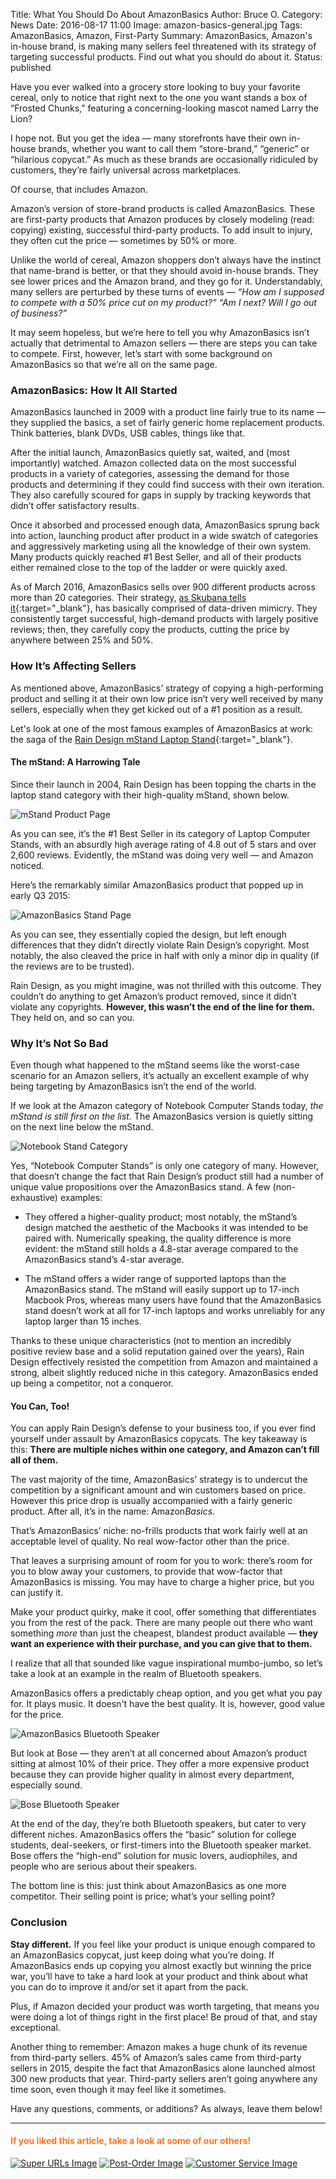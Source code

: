 Title: What You Should Do About AmazonBasics
Author: Bruce O.
Category: News
Date: 2016-08-17 11:00
Image: amazon-basics-general.jpg
Tags: AmazonBasics, Amazon, First-Party
Summary: AmazonBasics, Amazon's in-house brand, is making many sellers feel threatened with its strategy of targeting successful products. Find out what you should do about it.
Status: published

Have you ever walked into a grocery store looking to buy your favorite cereal, only to notice that right next to the one you want stands a box of “Frosted Chunks,” featuring a concerning-looking mascot named Larry the Lion?

I hope not. But you get the idea — many storefronts have their own in-house brands, whether you want to call them “store-brand,” “generic” or “hilarious copycat.” As much as these brands are occasionally ridiculed by customers, they’re fairly universal across marketplaces.

Of course, that includes Amazon.

Amazon’s version of store-brand products is called AmazonBasics. These are first-party products that Amazon produces by closely modeling (read: copying) existing, successful third-party products. To add insult to injury, they often cut the price — sometimes by 50% or more.

Unlike the world of cereal, Amazon shoppers don’t always have the instinct that name-brand is better, or that they should avoid in-house brands. They see lower prices and the Amazon brand, and they go for it. Understandably, many sellers are perturbed by these turns of events — *“How am I supposed to compete with a 50% price cut on my product?”* *“Am I next? Will I go out of business?”*

It may seem hopeless, but we’re here to tell you why AmazonBasics isn’t actually that detrimental to Amazon sellers — there are steps you can take to compete. First, however, let’s start with some background on AmazonBasics so that we’re all on the same page.

### AmazonBasics: How It All Started

AmazonBasics launched in 2009 with a product line fairly true to its name — they supplied the basics, a set of fairly generic home replacement products. Think batteries, blank DVDs, USB cables, things like that.

After the initial launch, AmazonBasics quietly sat, waited, and (most importantly) watched. Amazon collected data on the most successful products in a variety of categories, assessing the demand for those products and determining if they could find success with their own iteration. They also carefully scoured for gaps in supply by tracking keywords that didn’t offer satisfactory results.

Once it absorbed and processed enough data, AmazonBasics sprung back into action, launching product after product in a wide swatch of categories and aggressively marketing using all the knowledge of their own system. Many products quickly reached #1 Best Seller, and all of their products either remained close to the top of the ladder or were quickly axed.

As of March 2016, AmazonBasics sells over 900 different products across more than 20 categories. Their strategy, [as Skubana tells it](https://www.skubana.com/amazon-updates/the-best-kept-secrets-of-amazons-amazonbasics/){:target="_blank"}, has basically comprised of data-driven mimicry. They consistently target successful, high-demand products with largely positive reviews; then, they carefully copy the products, cutting the price by anywhere between 25% and 50%. 

### How It’s Affecting Sellers

As mentioned above, AmazonBasics’ strategy of copying a high-performing product and selling it at their own low price isn’t very well received by many sellers, especially when they get kicked out of a #1 position as a result. 

Let's look at one of the most famous examples of AmazonBasics at work: the saga of the [Rain Design mStand Laptop Stand](https://www.amazon.com/Rain-Design-mStand-Laptop-10032/dp/B000OOYECC/ref=cm_cr_arp_d_product_sims?ie=UTF8){:target="_blank"}. 

#### The mStand: A Harrowing Tale

Since their launch in 2004, Rain Design has been topping the charts in the laptop stand category with their high-quality mStand, shown below.

![mStand Product Page](/images/blog/2016/08/mstand-product-page.png)

As you can see, it’s the #1 Best Seller in its category of Laptop Computer Stands, with an absurdly high average rating of 4.8 out of 5 stars and over 2,600 reviews. Evidently, the mStand was doing very well — and Amazon noticed.

Here’s the remarkably similar AmazonBasics product that popped up in early Q3 2015: 

![AmazonBasics Stand Page](/images/blog/2016/08/amazonbasics-stand-page.jpg)

As you can see, they essentially copied the design, but left enough differences that they didn’t directly violate Rain Design’s copyright. Most notably, the also cleaved the price in half with only a minor dip in quality (if the reviews are to be trusted).

Rain Design, as you might imagine, was not thrilled with this outcome. They couldn’t do anything to get Amazon’s product removed, since it didn’t violate any copyrights. **However, this wasn’t the end of the line for them.** They held on, and so can you.

### Why It’s Not So Bad

Even though what happened to the mStand seems like the worst-case scenario for an Amazon sellers, it’s actually an excellent example of why being targeting by AmazonBasics isn’t the end of the world.

If we look at the Amazon category of Notebook Computer Stands today, *the mStand is still first on the list.* The AmazonBasics version is quietly sitting on the next line below the mStand. 

![Notebook Stand Category](/images/blog/2016/08/notebook-stand-category.jpg)

Yes, “Notebook Computer Stands” is only one category of many. However, that doesn’t change the fact that Rain Design’s product still had a number of unique value propositions over the AmazonBasics stand. A few (non-exhaustive) examples:

* They offered a higher-quality product; most notably, the mStand’s design matched the aesthetic of the Macbooks it was intended to be paired with. Numerically speaking, the quality difference is more evident: the mStand still holds a 4.8-star average compared to the AmazonBasics stand’s 4-star average.

* The mStand offers a wider range of supported laptops than the AmazonBasics stand. The mStand will easily support up to 17-inch Macbook Pros, whereas many users have found that the AmazonBasics stand doesn’t work at all for 17-inch laptops and works unreliably for any laptop larger than 15 inches. 

Thanks to these unique characteristics (not to mention an incredibly positive review base and a solid reputation gained over the years), Rain Design effectively resisted the competition from Amazon and maintained a strong, albeit slightly reduced niche in this category. AmazonBasics ended up being a competitor, not a conqueror. 

#### You Can, Too!

You can apply Rain Design’s defense to your business too, if you ever find yourself under assault by AmazonBasics copycats. The key takeaway is this: **There are multiple niches within one category, and Amazon can’t fill all of them.**

The vast majority of the time, AmazonBasics’ strategy is to undercut the competition by a significant amount and win customers based on price. However this price drop is usually accompanied with a fairly generic product. After all, it’s in the name: Amazon*Basics*. 

That’s AmazonBasics’ niche: no-frills products that work fairly well at an acceptable level of quality. No real wow-factor other than the price. 

That leaves a surprising amount of room for you to work: there’s room for you to blow away your customers, to provide that wow-factor that AmazonBasics is missing. You may have to charge a higher price, but you can justify it. 

Make your product quirky, make it cool, offer something that differentiates you from the rest of the pack. There are many people out there who want something *more* than just the cheapest, blandest product available — **they want an experience with their purchase, and you can give that to them.** 

I realize that all that sounded like vague inspirational mumbo-jumbo, so let’s take a look at an example in the realm of Bluetooth speakers.

AmazonBasics offers a predictably cheap option, and you get what you pay for. It plays music. It doesn't have the best quality. It is, however, good value for the price. 

![AmazonBasics Bluetooth Speaker](/images/blog/2016/08/amazonbasics-bluetooth-speaker.png)

But look at Bose — they aren’t at all concerned about Amazon’s product sitting at almost 10% of their price. They offer a more expensive product because they can provide higher quality in almost every department, especially sound.

![Bose Bluetooth Speaker](/images/blog/2016/08/bose-bluetooth-speaker.png)

At the end of the day, they’re both Bluetooth speakers, but cater to very different niches. AmazonBasics offers the “basic” solution for college students, deal-seekers, or first-timers into the Bluetooth speaker market. Bose offers the “high-end” solution for music lovers, audiophiles, and people who are serious about their speakers. 

The bottom line is this: just think about AmazonBasics as one more competitor. Their selling point is price; what’s your selling point? 

### Conclusion

**Stay different.** If you feel like your product is unique enough compared to an AmazonBasics copycat, just keep doing what you’re doing. If AmazonBasics ends up copying you almost exactly but winning the price war, you’ll have to take a hard look at your product and think about what you can do to improve it and/or set it apart from the pack. 

Plus, if Amazon decided your product was worth targeting, that means you were doing a lot of things right in the first place! Be proud of that, and stay exceptional.

Another thing to remember: Amazon makes a huge chunk of its revenue from third-party sellers. 45% of Amazon’s sales came from third-party sellers in 2015, despite the fact that AmazonBasics alone launched almost 300 new products that year. Third-party sellers aren’t going anywhere any time soon, even though it may feel like it sometimes. 

Have any questions, comments, or additions? As always, leave them below!

---

#### <font color="FF751A">If you liked this article, take a look at some of our others!</font>

<a href="https://efficientera.com/blog/2016/07/the-lowdown-on-super-urls.html" target="_blank">![Super URLs Image](/images/blog/related/super-urls_small.jpg)</a>
<a href="https://efficientera.com/blog/2016/08/how-to-personalize-amazon-with-post-order-emails.html" target="_blank">![Post-Order Image](/images/blog/related/post-order-emails_small.jpg)</a>
<a href="https://efficientera.com/blog/2016/07/why-customer-service-matters-on-amazon.html" target="_blank">![Customer Service Image](/images/blog/related/why-customer-service_small.jpg)</a>





